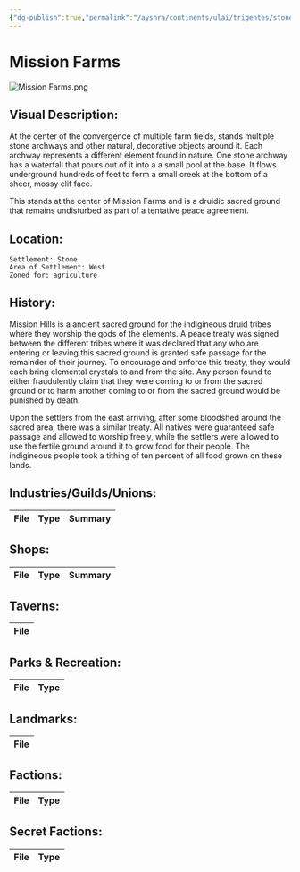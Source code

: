 ```yaml
---
{"dg-publish":true,"permalink":"/ayshra/continents/ulai/trigentes/stone/neighborhoods/mission-farms/"}
---
```


# Mission Farms
![Mission Farms.png](/img/user/Inbox/Attachments/Mission%20Farms.png)
## Visual Description:

At the center of the convergence of multiple farm fields, stands multiple stone archways and other natural, decorative objects around it. Each archway represents a different element found in nature. One stone archway has a waterfall that pours out of it into a a small pool at the base. It flows underground hundreds of feet to form a small creek at the bottom of a sheer, mossy clif face. 

This stands at the center of Mission Farms and is a druidic sacred ground that remains undisturbed as part of a tentative peace agreement.


## Location:
	Settlement: Stone
	Area of Settlement: West
	Zoned for: agriculture

## History:

Mission Hills is a ancient sacred ground for the indigineous druid tribes where they worship the gods of the elements. A peace treaty was signed between the different tribes where it was declared that any who are entering or leaving this sacred ground is granted safe passage for the remainder of their journey. To encourage and enforce this treaty, they would each bring elemental crystals to and from the site. Any person found to either fraudulently claim that they were coming to or from the sacred ground or to harm another coming to or from the sacred ground would be punished by death.

Upon the settlers from the east arriving, after some bloodshed around the sacred area, there was a similar treaty. All natives were guaranteed safe passage and allowed to worship freely, while the settlers were allowed to use the fertile ground around it to grow food for their people. The indigineous people took a tithing of ten percent of all food grown on these lands. 

## Industries/Guilds/Unions:
| File | Type | Summary |
| ---- | ---- | ------- |

## Shops:
| File | Type | Summary |
| ---- | ---- | ------- |

## Taverns:
| File |
| ---- |

## Parks & Recreation:
| File | Type |
| ---- | ---- |

## Landmarks:
| File |
| ---- |

## Factions:
| File | Type |
| ---- | ---- |

## Secret Factions:
| File | Type |
| ---- | ---- |



